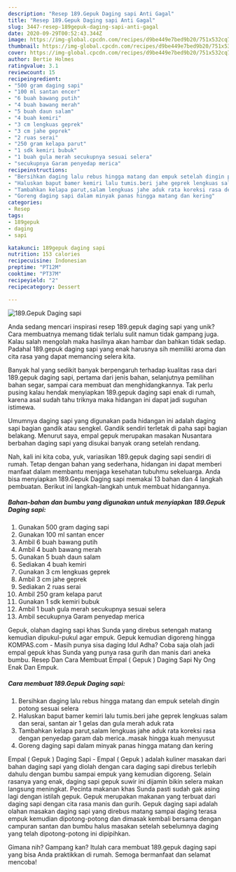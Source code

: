 ```yaml
---
description: "Resep 189.Gepuk Daging sapi Anti Gagal"
title: "Resep 189.Gepuk Daging sapi Anti Gagal"
slug: 3447-resep-189gepuk-daging-sapi-anti-gagal
date: 2020-09-29T00:52:43.344Z
image: https://img-global.cpcdn.com/recipes/d9be449e7bed9b20/751x532cq70/189gepuk-daging-sapi-foto-resep-utama.jpg
thumbnail: https://img-global.cpcdn.com/recipes/d9be449e7bed9b20/751x532cq70/189gepuk-daging-sapi-foto-resep-utama.jpg
cover: https://img-global.cpcdn.com/recipes/d9be449e7bed9b20/751x532cq70/189gepuk-daging-sapi-foto-resep-utama.jpg
author: Bertie Holmes
ratingvalue: 3.1
reviewcount: 15
recipeingredient:
- "500 gram daging sapi"
- "100 ml santan encer"
- "6 buah bawang putih"
- "4 buah bawang merah"
- "5 buah daun salam"
- "4 buah kemiri"
- "3 cm lengkuas geprek"
- "3 cm jahe geprek"
- "2 ruas serai"
- "250 gram kelapa parut"
- "1 sdk kemiri bubuk"
- "1 buah gula merah secukupnya sesuai selera"
- "secukupnya Garam penyedap merica"
recipeinstructions:
- "Bersihkan daging lalu rebus hingga matang dan empuk setelah dingin potong sesuai selera"
- "Haluskan baput bamer kemiri lalu tumis.beri jahe geprek lengkuas salam dan serai, santan air 1 gelas dan gula merah aduk rata"
- "Tambahkan kelapa parut,salam lengkuas jahe aduk rata koreksi rasa dengan penyedap garam dab merica..masak hingga kuah menyusut"
- "Goreng daging sapi dalam minyak panas hingga matang dan kering"
categories:
- Resep
tags:
- 189gepuk
- daging
- sapi

katakunci: 189gepuk daging sapi 
nutrition: 153 calories
recipecuisine: Indonesian
preptime: "PT12M"
cooktime: "PT37M"
recipeyield: "2"
recipecategory: Dessert

---
```



![189.Gepuk Daging sapi](https://img-global.cpcdn.com/recipes/d9be449e7bed9b20/751x532cq70/189gepuk-daging-sapi-foto-resep-utama.jpg)

Anda sedang mencari inspirasi resep 189.gepuk daging sapi yang unik? Cara membuatnya memang tidak terlalu sulit namun tidak gampang juga. Kalau salah mengolah maka hasilnya akan hambar dan bahkan tidak sedap. Padahal 189.gepuk daging sapi yang enak harusnya sih memiliki aroma dan cita rasa yang dapat memancing selera kita.

Banyak hal yang sedikit banyak berpengaruh terhadap kualitas rasa dari 189.gepuk daging sapi, pertama dari jenis bahan, selanjutnya pemilihan bahan segar, sampai cara membuat dan menghidangkannya. Tak perlu pusing kalau hendak menyiapkan 189.gepuk daging sapi enak di rumah, karena asal sudah tahu triknya maka hidangan ini dapat jadi suguhan istimewa.

Umumnya daging sapi yang digunakan pada hidangan ini adalah daging sapi bagian gandik atau sengkel. Gandik sendiri terletak di paha sapi bagian belakang. Menurut saya, empal gepuk merupakan masakan Nusantara berbahan daging sapi yang disukai banyak orang setelah rendang.


Nah, kali ini kita coba, yuk, variasikan 189.gepuk daging sapi sendiri di rumah. Tetap dengan bahan yang sederhana, hidangan ini dapat memberi manfaat dalam membantu menjaga kesehatan tubuhmu sekeluarga. Anda bisa menyiapkan 189.Gepuk Daging sapi memakai 13 bahan dan 4 langkah pembuatan. Berikut ini langkah-langkah untuk membuat hidangannya.

<!--inarticleads1-->

##### Bahan-bahan dan bumbu yang digunakan untuk menyiapkan 189.Gepuk Daging sapi:

1. Gunakan 500 gram daging sapi
1. Gunakan 100 ml santan encer
1. Ambil 6 buah bawang putih
1. Ambil 4 buah bawang merah
1. Gunakan 5 buah daun salam
1. Sediakan 4 buah kemiri
1. Gunakan 3 cm lengkuas geprek
1. Ambil 3 cm jahe geprek
1. Sediakan 2 ruas serai
1. Ambil 250 gram kelapa parut
1. Gunakan 1 sdk kemiri bubuk
1. Ambil 1 buah gula merah secukupnya sesuai selera
1. Ambil secukupnya Garam penyedap merica


Gepuk, olahan daging sapi khas Sunda yang direbus setengah matang kemudian dipukul-pukul agar empuk. Gepuk kemudian digoreng hingga KOMPAS.com - Masih punya sisa daging Idul Adha? Coba saja olah jadi empal gepuk khas Sunda yang punya rasa gurih dan manis dari aneka bumbu. Resep Dan Cara Membuat Empal ( Gepuk ) Daging Sapi Ny Ong Enak Dan Empuk. 

<!--inarticleads2-->

##### Cara membuat 189.Gepuk Daging sapi:

1. Bersihkan daging lalu rebus hingga matang dan empuk setelah dingin potong sesuai selera
1. Haluskan baput bamer kemiri lalu tumis.beri jahe geprek lengkuas salam dan serai, santan air 1 gelas dan gula merah aduk rata
1. Tambahkan kelapa parut,salam lengkuas jahe aduk rata koreksi rasa dengan penyedap garam dab merica..masak hingga kuah menyusut
1. Goreng daging sapi dalam minyak panas hingga matang dan kering


Empal ( Gepuk ) Daging Sapi - Empal ( Gepuk ) adalah kuliner masakan dari bahan daging sapi yang diolah dengan cara daging sapi direbus terlebih dahulu dengan bumbu sampai empuk yang kemudian digoreng. Selain rasanya yang enak, daging sapi gepuk suwir ini dijamin bikin selera makan langsung meningkat. Pecinta makanan khas Sunda pasti sudah gak asing lagi dengan istilah gepuk. Gepuk merupakan makanan yang terbuat dari daging sapi dengan cita rasa manis dan gurih. Gepuk daging sapi adalah olahan masakan daging sapi yang direbus matang sampai daging terasa empuk kemudian dipotong-potong dan dimasak kembali bersama dengan campuran santan dan bumbu halus masakan setelah sebelumnya daging yang telah dipotong-potong ini dipipihkan. 

Gimana nih? Gampang kan? Itulah cara membuat 189.gepuk daging sapi yang bisa Anda praktikkan di rumah. Semoga bermanfaat dan selamat mencoba!
